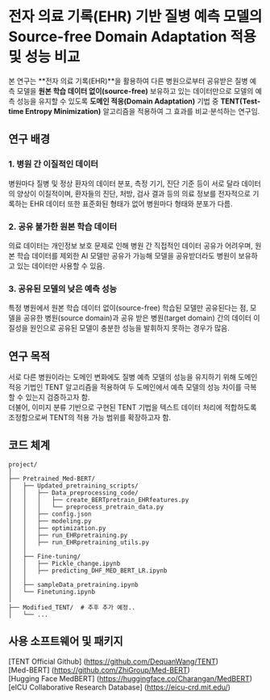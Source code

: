 # 전자 의료 기록(EHR) 기반 질병 예측 모델의 Source-free Domain Adaptation 적용 및 성능 비교
본 연구는 **전자 의료 기록(EHR)**을 활용하여 다른 병원으로부터 공유받은 질병 예측 모델을 **원본 학습 데이터 없이(source-free)** 보유하고 있는 데이터만으로 모델의 예측 성능을 유지할 수 있도록 **도메인 적응(Domain Adaptation)** 기법 중 **TENT(Test-time Entropy Minimization)** 알고리즘을 적용하여 그 효과를 비교·분석하는 연구임.


## 연구 배경
### 1. 병원 간 이질적인 데이터
병원마다 질병 및 정상 환자의 데이터 분포, 측정 기기, 진단 기준 등이 서로 달라 데이터의 양상이 이질적이며, 환자들의 진단, 처방, 검사 결과 등의 의료 정보를 전자적으로 기록하는 EHR 데이터 또한 표준화된 형태가 없어 병원마다 형태와 분포가 다름.

### 2. 공유 불가한 원본 학습 데이터
의료 데이터는 개인정보 보호 문제로 인해 병원 간 직접적인 데이터 공유가 어려우며, 원본 학습 데이터를 제외한 AI 모델만 공유가 가능해 모델을 공유받더라도 병원이 보유하고 있는 데이터만 사용할 수 있음.

### 3. 공유된 모델의 낮은 예측 성능
특정 병원에서 원본 학습 데이터 없이(source-free) 학습된 모델만 공유된다는 점, 모델을 공유한 병원(source domain)과 공유 받은 병원(target domain) 간의 데이터 이질성을 원인으로 공유된 모델이 충분한 성능을 발휘하지 못하는 경우가 많음.


## 연구 목적
서로 다른 병원이라는 도메인 변화에도 질병 예측 모델의 성능을 유지하기 위해 도메인 적응 기법인 TENT 알고리즘을 적용하여 두 도메인에서 예측 모델의 성능 차이를 극복할 수 있는지 검증하고자 함.<br/>
더불어, 이미지 분류 기반으로 구현된 TENT 기법을 텍스트 데이터 처리에 적합하도록 조정함으로써 TENT의 적용 가능 범위를 확장하고자 함.


## 코드 체계
```
project/
│
├── Pretrained_Med-BERT/ 
│   ├── Updated_pretraining_scripts/
│   │   ├── Data_preprocessing_code/ 
│   │   │   ├── create_BERTpretrain_EHRfeatures.py
│   │   │   └── preprocess_pretrain_data.py
│   │   ├── config.json
│   │   ├── modeling.py
│   │   ├── optimization.py
│   │   ├── run_EHRpretraining.py
│   │   ├── run_EHRpretraining_utils.py
│   │
│   ├── Fine-tuning/
│   │   ├── Pickle_change.ipynb
│   │   ├── predicting_DHF_MED_BERT_LR.ipynb
│   │
│   ├── sampleData_pretraining.ipynb
│   └── Finetuning.ipynb
│
├── Modified_TENT/  # 추후 추가 예정..
│   └── ...
```


 
## 사용 소프트웨어 및 패키지
[TENT Official Github] (https://github.com/DequanWang/TENT) <br/>
[Med-BERT] (https://github.com/ZhiGroup/Med-BERT) <br/>
[Hugging Face MedBERT] (https://huggingface.co/Charangan/MedBERT) <br/>
[eICU Collaborative Research Database] (https://eicu-crd.mit.edu/)
